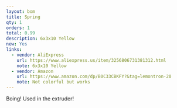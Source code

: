 ```yaml
---
layout: bom
title: Spring
qty: 1
orders: 1
total: 0.99
description: 6x3x10 Yellow
new: Yes
links:
  - vendor: AliExpress
    url: https://www.aliexpress.us/item/3256806731381312.html
    note: 6x3x10 Yellow
  - vendor: Amazon
    url: https://www.amazon.com/dp/B0C33CBKFY?&tag=lemontron-20
    note: Not colorful but works
---
```


Boing! Used in the extruder!